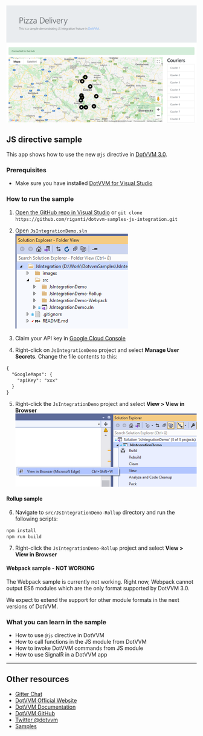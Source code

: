 ![Screenshot](https://raw.githubusercontent.com/riganti/dotvvm-samples-js-integration/main/images/js001.png)

## JS directive sample

This app shows how to use the new `@js` directive in [DotVVM 3.0](https://github.com/riganti/dotvvm). 

### Prerequisites
* Make sure you have installed [DotVVM for Visual Studio](https://www.dotvvm.com/install)

### How to run the sample

1. [Open the GitHub repo in Visual Studio](git-client://clone/?repo=https%3A%2F%2Fgithub.com%2Friganti%2Fdotvvm-samples-js-integration)
or 
`git clone https://github.com/riganti/dotvvm-samples-js-integration.git`

2. Open `JsIntegrationDemo.sln`
![Open the solution file](https://raw.githubusercontent.com/riganti/dotvvm-samples-js-integration/main/images/js002.png)

3. Claim your API key in [Google Cloud Console](https://developers.google.com/maps/documentation/javascript/get-api-key)

4. Right-click on `JsIntegrationDemo` project and select **Manage User Secrets**. Change the file contents to this:
```
{
  "GoogleMaps": {
    "apiKey": "xxx"
  } 
}
```

5. Right-click the `JsIntegrationDemo` project and select **View > View in Browser**
![View JsIntegrationDemo in Browser](https://raw.githubusercontent.com/riganti/dotvvm-samples-js-integration/main/images/js003.png)

#### Rollup sample

6. Navigate to `src/JsIntegrationDemo-Rollup` directory and run the following scripts:

```
npm install
npm run build
```

7. Right-click the `JsIntegrationDemo-Rollup` project and select **View > View in Browser**

#### Webpack sample - **NOT WORKING**

The Webpack sample is currently not working. Right now, Webpack cannot output ES6 modules which are the only format supported by DotVVM 3.0.

We expect to extend the support for other module formats in the next versions of DotVVM. 

### What you can learn in the sample

* How to use `@js` directive in DotVVM
* How to call functions in the JS module from DotVVM
* How to invoke DotVVM commands from JS module
* How to use SignalR in a DotVVM app

---

## Other resources

* [Gitter Chat](https://gitter.im/riganti/dotvvm)
* [DotVVM Official Website](https://www.dotvvm.com)
* [DotVVM Documentation](https://www.dotvvm.com/docs)
* [DotVVM GitHub](https://github.com/riganti/dotvvm)
* [Twitter @dotvvm](https://twitter.com/dotvvm)
* [Samples](https://www.dotvvm.com/samples)